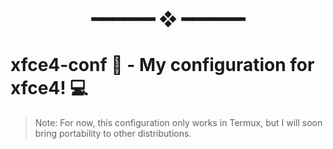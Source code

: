 <h1 align="center"> ━━━━━━  ❖  ━━━━━━ </h1>

# xfce4-conf 🚀 - My configuration for xfce4! 💻
> Note: For now, this configuration only works in Termux, but I will soon bring portability to other distributions.
